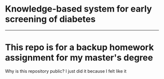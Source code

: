 # Knowledge-based system for early screening of diabetes
---

# This repo is for a backup homework assignment for my master's degree 
Why is this repository public? I just did it because I felt like it
